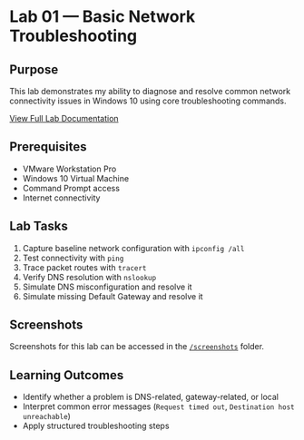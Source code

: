 # Lab 01 — Basic Network Troubleshooting

## Purpose
This lab demonstrates my ability to diagnose and resolve common network connectivity issues in Windows 10 using core troubleshooting commands.

[View Full Lab Documentation](./lab01_network_troubleshooting.md)

## Prerequisites
- VMware Workstation Pro
- Windows 10 Virtual Machine
- Command Prompt access
- Internet connectivity

## Lab Tasks
1. Capture baseline network configuration with `ipconfig /all`
2. Test connectivity with `ping`
3. Trace packet routes with `tracert`
4. Verify DNS resolution with `nslookup`
5. Simulate DNS misconfiguration and resolve it
6. Simulate missing Default Gateway and resolve it

## Screenshots
Screenshots for this lab can be accessed in the [`/screenshots`](./screenshots) folder.

## Learning Outcomes
- Identify whether a problem is DNS-related, gateway-related, or local
- Interpret common error messages (`Request timed out`, `Destination host unreachable`)
- Apply structured troubleshooting steps